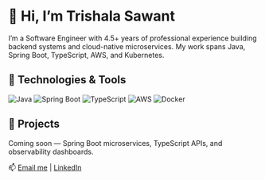 # 👋 Hi, I’m Trishala Sawant

I’m a Software Engineer with 4.5+ years of professional experience building backend systems and cloud-native microservices. My work spans Java, Spring Boot, TypeScript, AWS, and Kubernetes.

## 🔧 Technologies & Tools
![Java](https://img.shields.io/badge/Java-ED8B00?style=flat&logo=java&logoColor=white)
![Spring Boot](https://img.shields.io/badge/SpringBoot-6DB33F?style=flat&logo=spring&logoColor=white)
![TypeScript](https://img.shields.io/badge/TypeScript-007ACC?style=flat&logo=typescript&logoColor=white)
![AWS](https://img.shields.io/badge/AWS-FF9900?style=flat&logo=amazonaws&logoColor=white)
![Docker](https://img.shields.io/badge/Docker-2496ED?style=flat&logo=docker&logoColor=white)

## 📘 Projects
Coming soon — Spring Boot microservices, TypeScript APIs, and observability dashboards.

📫 [Email me](mailto:trishala.nov@gmail.com) | [LinkedIn](https://linkedin.com/in/trishala-sawant1511)
